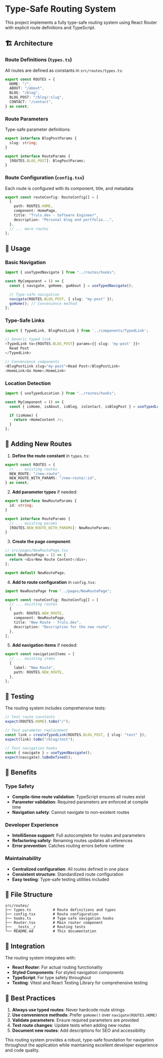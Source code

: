 # Type-Safe Routing System

This project implements a fully type-safe routing system using React Router with explicit route definitions and TypeScript.

## 🏗️ Architecture

### Route Definitions (`types.ts`)

All routes are defined as constants in `src/routes/types.ts`:

```typescript
export const ROUTES = {
  HOME: "/",
  ABOUT: "/about",
  BLOG: "/blog",
  BLOG_POST: "/blog/:slug",
  CONTACT: "/contact",
} as const;
```

### Route Parameters

Type-safe parameter definitions:

```typescript
export interface BlogPostParams {
  slug: string;
}

export interface RouteParams {
  [ROUTES.BLOG_POST]: BlogPostParams;
}
```

### Route Configuration (`config.tsx`)

Each route is configured with its component, title, and metadata:

```typescript
export const routeConfig: RouteConfig[] = [
  {
    path: ROUTES.HOME,
    component: HomePage,
    title: "Truls.dev - Software Engineer",
    description: "Personal blog and portfolio...",
  },
  // ... more routes
];
```

## 🎯 Usage

### Basic Navigation

```typescript
import { useTypedNavigate } from "../routes/hooks";

const MyComponent = () => {
  const { navigate, goHome, goAbout } = useTypedNavigate();

  // Type-safe navigation
  navigate(ROUTES.BLOG_POST, { slug: "my-post" });
  goHome(); // Convenience method
};
```

### Type-Safe Links

```typescript
import { TypedLink, BlogPostLink } from '../components/TypedLink';

// Generic typed link
<TypedLink to={ROUTES.BLOG_POST} params={{ slug: 'my-post' }}>
  Read Post
</TypedLink>

// Convenience components
<BlogPostLink slug="my-post">Read Post</BlogPostLink>
<HomeLink>Go Home</HomeLink>
```

### Location Detection

```typescript
import { useTypedLocation } from "../routes/hooks";

const MyComponent = () => {
  const { isHome, isAbout, isBlog, isContact, isBlogPost } = useTypedLocation();

  if (isHome) {
    return <HomeContent />;
  }
};
```

## 🔧 Adding New Routes

1. **Define the route constant** in `types.ts`:

```typescript
export const ROUTES = {
  // ... existing routes
  NEW_ROUTE: "/new-route",
  NEW_ROUTE_WITH_PARAMS: "/new-route/:id",
} as const;
```

2. **Add parameter types** if needed:

```typescript
export interface NewRouteParams {
  id: string;
}

export interface RouteParams {
  // ... existing params
  [ROUTES.NEW_ROUTE_WITH_PARAMS]: NewRouteParams;
}
```

3. **Create the page component**:

```typescript
// src/pages/NewRoutePage.tsx
const NewRoutePage = () => {
  return <div>New Route Content</div>;
};

export default NewRoutePage;
```

4. **Add to route configuration** in `config.tsx`:

```typescript
import NewRoutePage from "../pages/NewRoutePage";

export const routeConfig: RouteConfig[] = [
  // ... existing routes
  {
    path: ROUTES.NEW_ROUTE,
    component: NewRoutePage,
    title: "New Route - Truls.dev",
    description: "Description for the new route",
  },
];
```

5. **Add navigation items** if needed:

```typescript
export const navigationItems = [
  // ... existing items
  {
    label: "New Route",
    path: ROUTES.NEW_ROUTE,
  },
];
```

## 🧪 Testing

The routing system includes comprehensive tests:

```typescript
// Test route constants
expect(ROUTES.HOME).toBe("/");

// Test parameter replacement
const link = createTypedLink(ROUTES.BLOG_POST, { slug: "test" });
expect(link).toBe("/blog/test");

// Test navigation hooks
const { navigate } = useTypedNavigate();
expect(navigate).toBeDefined();
```

## 🎨 Benefits

### Type Safety

- **Compile-time route validation**: TypeScript ensures all routes exist
- **Parameter validation**: Required parameters are enforced at compile time
- **Navigation safety**: Cannot navigate to non-existent routes

### Developer Experience

- **IntelliSense support**: Full autocomplete for routes and parameters
- **Refactoring safety**: Renaming routes updates all references
- **Error prevention**: Catches routing errors before runtime

### Maintainability

- **Centralized configuration**: All routes defined in one place
- **Consistent structure**: Standardized route configuration
- **Easy testing**: Type-safe testing utilities included

## 📁 File Structure

```
src/routes/
├── types.ts          # Route definitions and types
├── config.tsx        # Route configuration
├── hooks.ts          # Type-safe navigation hooks
├── Router.tsx        # Main router component
├── __tests__/        # Routing tests
└── README.md         # This documentation
```

## 🔗 Integration

The routing system integrates with:

- **React Router**: For actual routing functionality
- **Styled Components**: For styled navigation components
- **TypeScript**: For type safety throughout
- **Testing**: Vitest and React Testing Library for comprehensive testing

## 🚀 Best Practices

1. **Always use typed routes**: Never hardcode route strings
2. **Use convenience methods**: Prefer `goHome()` over `navigate(ROUTES.HOME)`
3. **Validate parameters**: Ensure required parameters are provided
4. **Test route changes**: Update tests when adding new routes
5. **Document new routes**: Add descriptions for SEO and accessibility

This routing system provides a robust, type-safe foundation for navigation throughout the application while maintaining excellent developer experience and code quality.
